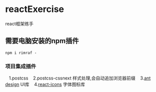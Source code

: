 # reactExercise
react框架练手

## 需要电脑安装的npm插件
    npm i rimraf -
    
### 项目集成插件
    1.postcss
    2.postcss-cssnext 样式处理,会自动追加浏览器前缀
    3.[ant design](https://ant.design/docs/react/introduce-cn) UI库
    4.[react-icons](https://github.com/gorangajic/react-icons) 字体图标库
